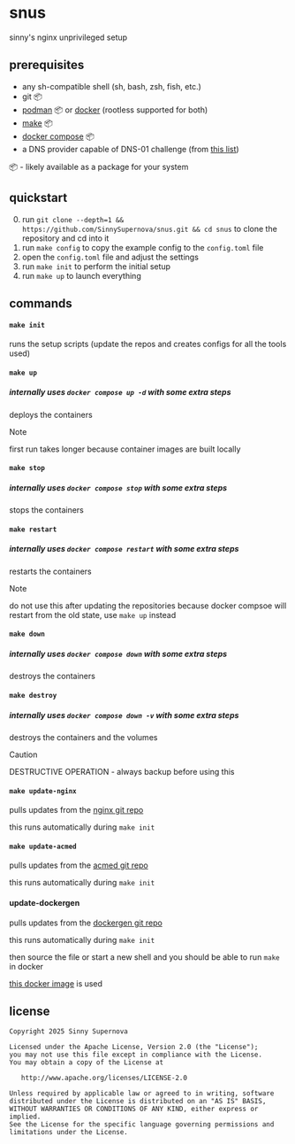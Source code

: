 # snus
sinny's nginx unprivileged setup

## prerequisites

- any sh-compatible shell (sh, bash, zsh, fish, etc.)
- git 📦
- [podman](https://github.com/containers/podman/) 📦 or [docker](https://docs.docker.com/engine/install/) (rootless supported for both)
- [make](https://www.gnu.org/software/make/) 📦
- [docker compose](https://github.com/docker/compose) 📦
- a DNS provider capable of DNS-01 challenge (from [this list](https://github.com/acmesh-official/acme.sh/wiki/dnsapi))

📦 - likely available as a package for your system

## quickstart

0. run `git clone --depth=1 && https://github.com/SinnySupernova/snus.git && cd snus` to clone the repository and cd into it
1. run `make config` to copy the example config to the `config.toml` file
2. open the `config.toml` file and adjust the settings
3. run `make init` to perform the initial setup
4. run `make up` to launch everything

## commands

#### `make init`
runs the setup scripts (update the repos and creates configs for all the tools used)

#### `make up`
##### internally uses `docker compose up -d` with some extra steps

deploys the containers

> [!NOTE]
> first run takes longer because container images are built locally

#### `make stop`
##### internally uses `docker compose stop` with some extra steps

stops the containers

#### `make restart`
##### internally uses `docker compose restart` with some extra steps

restarts the containers

> [!NOTE]
> do not use this after updating the repositories because docker compsoe will restart from the old state, use `make up` instead

#### `make down`
##### internally uses `docker compose down` with some extra steps

destroys the containers

#### `make destroy`
##### internally uses `docker compose down -v` with some extra steps

destroys the containers and the volumes

> [!CAUTION]
> DESTRUCTIVE OPERATION - always backup before using this

#### `make update-nginx`

pulls updates from the [nginx git repo](https://github.com/nginxinc/docker-nginx-unprivileged)

this runs automatically during `make init`

#### `make update-acmed`

pulls updates from the [acmed git repo](https://github.com/breard-r/acmed)

this runs automatically during `make init`

#### update-dockergen

pulls updates from the [dockergen git repo](https://github.com/nginx-proxy/docker-gen)

this runs automatically during `make init`

then source the file or start a new shell and you should be able to run `make` in docker

[this docker image](https://hub.docker.com/r/alpine/make) is used

## license

    Copyright 2025 Sinny Supernova

    Licensed under the Apache License, Version 2.0 (the "License");
    you may not use this file except in compliance with the License.
    You may obtain a copy of the License at

       http://www.apache.org/licenses/LICENSE-2.0

    Unless required by applicable law or agreed to in writing, software
    distributed under the License is distributed on an "AS IS" BASIS,
    WITHOUT WARRANTIES OR CONDITIONS OF ANY KIND, either express or implied.
    See the License for the specific language governing permissions and
    limitations under the License.
